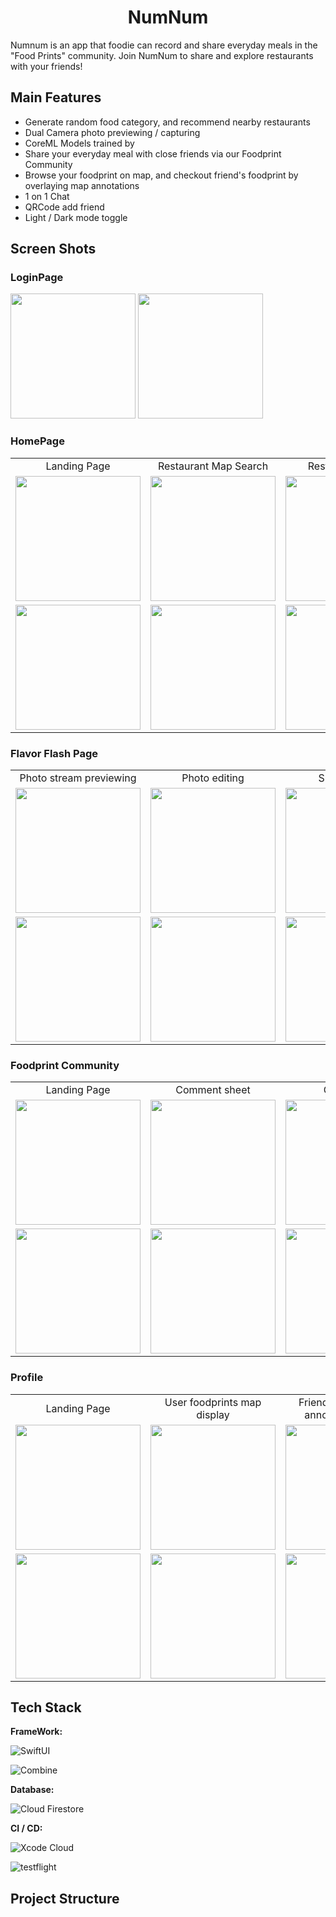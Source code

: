 <h1 align="center" id="title">NumNum</h1>

<p id="description">Numnum is an app that foodie can record and share everyday meals in the "Food Prints" community. Join NumNum to share and explore restaurants with your friends!</p>

## Main Features

- Generate random food category, and recommend nearby restaurants
- Dual Camera photo previewing / capturing
- CoreML Models trained by
- Share your everyday meal with close friends via our Foodprint Community
- Browse your foodprint on map, and checkout friend's foodprint by overlaying map annotations
- 1 on 1 Chat
- QRCode add friend
- Light / Dark mode toggle

## Screen Shots

### LoginPage

<img src="./Screenshots/login_dark.png" width="200"/>
<img src="./Screenshots/login_light.png" width="200"/>

### HomePage

<table>
  <tr align="center">
    <td>Landing Page</td>
     <td>Restaurant Map Search</td>
     <td>Restaurant Detail</td>
  </tr>
  <tr>
    <td><img src="./Screenshots/home_dark.png" width="200"/></td>
    <td><img src="./Screenshots/restaurant-search_dark.png" width="200"/></td>
    <td><img src="./Screenshots/restaurant-detail_dark.png" width="200"/></td>
  </tr>
    <tr>
    <td><img src="./Screenshots/home_light.png" width="200"/></td>
    <td><img src="./Screenshots/restaurant-search_light.png" width="200"/></td>
    <td><img src="./Screenshots/restaurant-detail_light.png" width="200"/></td>
  </tr>
 </table>

### Flavor Flash Page

<table>
  <tr align="center">
    <td>Photo stream previewing</td>
     <td>Photo editing</td>
     <td>Submit page</td>
  </tr>
  <tr>
    <td><img src="./Screenshots/flavor-flash_dark.PNG" width="200"/></td>
    <td><img src="./Screenshots/captured_dark.PNG" width="200"/></td>
    <td><img src="./Screenshots/leave-foodprint_dark.PNG" width="200"/></td>
  </tr>
    <tr>
    <td><img src="./Screenshots/flavor-flash_light.PNG" width="200"/></td>
    <td><img src="./Screenshots/captured_light.PNG" width="200"/></td>
    <td><img src="./Screenshots/leave-foodprint_light.PNG" width="200"/></td>
  </tr>
 </table>

### Foodprint Community

<table>
  <tr align="center">
    <td>Landing Page</td>
     <td>Comment sheet</td>
     <td>ChatRoom</td>
  </tr>
  <tr>
    <td><img src="./Screenshots/foodprint_dark.png" width="200"/></td>
    <td><img src="./Screenshots/foodprint-comment_dark.png" width="200"/></td>
    <td><img src="./Screenshots/chatroom_dark.png" width="200"/></td>
  </tr>
    <tr>
    <td><img src="./Screenshots/foodprint_light.png" width="200"/></td>
    <td><img src="./Screenshots/foodprint-comment_light.png" width="200"/></td>
    <td><img src="./Screenshots/chatroom_light.png" width="200"/></td>
  </tr>
 </table>

### Profile

<table>
  <tr align="center">
    <td>Landing Page</td>
     <td>User foodprints map display</td>
     <td>Friend foodprint map annotation overlay</td>
  </tr>
  <tr align="center">
    <td><img src="./Screenshots/profile_dark.png" width="200"/></td>
    <td><img src="./Screenshots/profile-foodprint-overlay_dark.png" width="200"/></td>
    <td><img src="./Screenshots/profile-foodprint_dark.png" width="200"/></td>
  </tr>
    <tr align="center">
    <td><img src="./Screenshots/profile_light.png" width="200"/></td>
    <td><img src="./Screenshots/profile-foodprint-overlay_light.png" width="200"/></td>
    <td><img src="./Screenshots/profile-foodprint_light.png" width="200"/></td>
  </tr>
 </table>

## Tech Stack

**FrameWork:**

![SwiftUI](https://img.shields.io/badge/SwiftUI-black?style=for-the-badge&logo=Swift)

![Combine](https://img.shields.io/badge/Combine-black?style=for-the-badge&logo=Combine)

**Database:**

![Cloud Firestore](https://img.shields.io/badge/Cloud%20Firestore-black?style=for-the-badge&logo=firebase)

**CI / CD:**

![Xcode Cloud](https://img.shields.io/badge/Xcode%20Cloud-lightblue?style=for-the-badge&logo=xcode)

![testflight](https://img.shields.io/badge/testflight-lightblue?style=for-the-badge&logo=testflight)

## Project Structure
